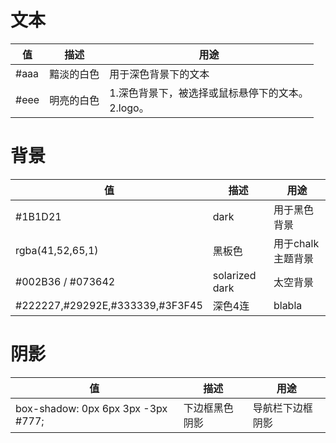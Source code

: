 
# 文本

| 值 | 描述 | 用途 |
| --- | --- | --- |
| #aaa | 黯淡的白色 | 用于深色背景下的文本 |
| #eee | 明亮的白色 | 1.深色背景下，被选择或鼠标悬停下的文本。<br>2.logo。 |

# 背景

| 值 | 描述 | 用途 |
| --- | --- | --- |
| #1B1D21 | dark | 用于黑色背景 |
| rgba(41,52,65,1) | 黑板色 | 用于chalk主题背景 |
| #002B36 / #073642 | solarized dark | 太空背景 |
| #222227,#29292E,#333339,#3F3F45 | 深色4连 | blabla |


# 阴影

| 值 | 描述 | 用途 |
| --- | --- | --- |
| box-shadow: 0px 6px 3px -3px #777; | 下边框黑色阴影 | 导航栏下边框阴影 |
